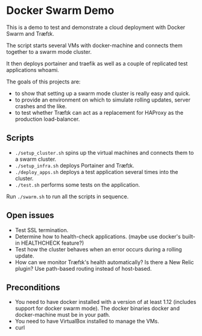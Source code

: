 Docker Swarm Demo
=================

This is a demo to test and demonstrate a cloud deployment with Docker Swarm and Træfɪk.

The script starts several VMs with docker-machine and connects them together to a swarm mode cluster.

It then deploys portainer and traefik as well as a couple of replicated test applications whoami.

The goals of this projects are:
* to show that setting up a swarm mode cluster is really easy and quick.
* to provide an environment on which to simulate rolling updates, server crashes and the like.
* to test whether Træfɪk can act as a replacement for HAProxy as the production load-balancer.

Scripts
-------

* `./setup_cluster.sh` spins up the virtual machines and connects them to a swarm cluster.
* `./setup_infra.sh` deploys Portainer and Træfɪk.
* `./deploy_apps.sh` deploys a test application several times into the cluster.
* `./test.sh` performs some tests on the application.

Run `./swarm.sh` to run all the scripts in sequence.

Open issues
-----------

* Test SSL termination.
* Determine how to health-check applications. (maybe use docker's built-in HEALTHCHECK feature?)
* Test how the cluster behaves when an error occurs during a rolling update.
* How can we monitor Træfɪk's health automatically? Is there a New Relic plugin?
Use path-based routing instead of host-based.

Preconditions
-------------

* You need to have docker installed with a version of at least 1.12 (includes support for docker swarm mode). The docker binaries docker and docker-machine must be in your path.
* You need to have VirtualBox installed to manage the VMs.
* curl
